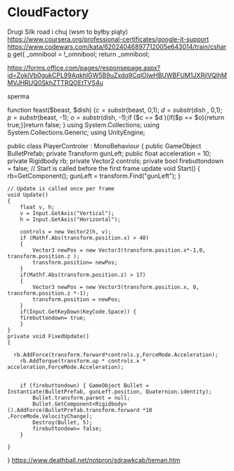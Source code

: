 # CloudFactory

Drugi Silk road i chuj
(wsm to byłby piąty)
https://www.coursera.org/professional-certificates/google-it-support
https://www.codewars.com/kata/62024046897712005e643014/train/csharp
get{
      _omnibool = !_omnibool;
      return _omnibool;






https://forms.office.com/pages/responsepage.aspx?id=ZokIVb0gukCPL99AqkhlGW5B9uZxdq9CqlOIwHBUWBFUM1JXRjlVQlhMMVJHRUQ0SkhZTTRQOEtTVS4u



sperma


function feast($beast, $dish) {$c = substr($beast, 0,1); $d= substr($dish , 0,1); $p = substr($beast, -1); $o =  substr($dish, -1);if ($c == $d ){if($p == $o){return true;}}return false;
}
using System.Collections;
using System.Collections.Generic;
using UnityEngine;

public class PlayerControler : MonoBehaviour
{
    public GameObject BulletPrefab;
    private Transform gunLeft;
    public float acceleration = 10;
    private Rigidbody rb;
    private Vector2 controls;
    private bool firebuttondown = false;
    // Start is called before the first frame update
    void Start()
    {
        rb=GetComponent<Rigidbody>();
        gunLeft = transform.Find("gunLeft");
    }

    // Update is called once per frame
    void Update()
    {
        float v, h;
        v = Input.GetAxis("Vertical");
        h = Input.GetAxis("Horizontal");
         
        controls = new Vector2(h, v);
        if (Mathf.Abs(transform.position.x) > 40) 
        {
            Vector3 newPos = new Vector3(transform.position.x*-1,0, transform.position.z );
            transform.position= newPos;
        }
        if(Mathf.Abs(transform.position.z) > 17)
        {
            Vector3 newPos = new Vector3(transform.position.x, 0, transform.position.z *-1);
            transform.position = newPos;
        }
        if(Input.GetKeyDown(KeyCode.Space)) { 
        firebuttondown= true;
        }
    }
    private void FixedUpdate()
    {
      
      rb.AddForce(transform.forward*controls.y,ForceMode.Acceleration);
        rb.AddTorque(transform.up * controls.x * acceleration,ForceMode.Acceleration);

        
        if (firebuttondown) { GameObject Bullet = Instantiate(BulletPrefab, gunLeft.position, Quaternion.identity);
            Bullet.transform.parent = null;
            Bullet.GetComponent<Rigidbody>().AddForce(BulletPrefab.transform.forward *10 ,ForceMode.VelocityChange);
            Destroy(Bullet, 5);
            firebuttondown= false;
        }
        
    }
}
https://www.deathball.net/notpron/sdrawkcab/tieman.htm
